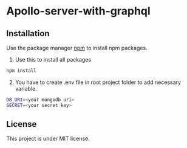 # Apollo-server-with-graphql
## Installation

Use the package manager [npm](https://nodejs.org/en/) to install npm packages.

1. Use this to install all packages
```bash
npm install 
```

2. You have to create .env file in root project folder to add necessary variable.

```bash
DB_URI=<your mongodb uri>
SECRET=<your secret key>
```

## License

This project is under MIT license.
